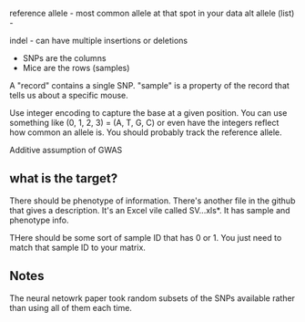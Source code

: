 reference allele - most common allele at that spot in your data
alt allele (list) - 

indel - can have multiple insertions or deletions

- SNPs are the columns
- Mice are the rows (samples)

A "record" contains a single SNP. "sample" is a property of the record that tells us about a specific mouse. 


Use integer encoding to capture the base at a given position. You can use something like (0, 1, 2, 3) = (A, T, G, C) or even have the integers reflect how common an allele is. 
You should probably track the reference allele. 

Additive assumption of GWAS



## what is the target?

There should be phenotype of information.
There's another file in the github that gives a description. It's an Excel vile called SV...xls*. It has sample and phenotype info. 

THere should be some sort of sample ID that has 0 or 1. You just need to match that sample ID to your matrix.


## Notes

The neural netowrk paper took random subsets of the SNPs available rather than using all of them each time. 